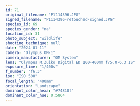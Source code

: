 ```yaml
---
id: 71
original_filename: "P1114396.JPG"
signed_filename: "P1114396-retouched-signed.JPG"
species_id: 69
species_gender: "na"
location_id: 31
photo_subject: "wildlife"
shooting_technique: null
date: "2024-01-11"
camera: "Olympus OM-1"
camera_manufacturer: "OM System"
lens: "Olympus M.Zuiko Digital ED 100-400mm f/5.0-6.3 IS"
exposure_time: "1/400s"
f_number: "f6.3"
iso: "ISO 500"
focal_length: "400mm"
orientation: "Landscape"
dominant_color_hexa: "#74818f"
dominant_color_hue: 0.5864
---
```

